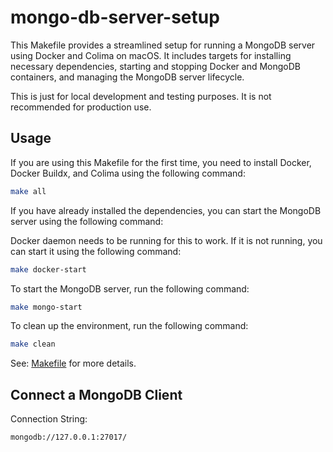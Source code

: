 # mongo-db-server-setup

This Makefile provides a streamlined setup for running a MongoDB server using Docker and Colima on macOS. It includes targets for installing necessary dependencies, starting and stopping Docker and MongoDB containers, and managing the MongoDB server lifecycle.

This is just for local development and testing purposes. It is not recommended for production use.

## Usage

If you are using this Makefile for the first time, you need to install Docker, Docker Buildx, and Colima using the following command:

```sh
make all
```

If you have already installed the dependencies, you can start the MongoDB server using the following command:

Docker daemon needs to be running for this to work. If it is not running, you can start it using the following command:

```sh
make docker-start
```

To start the MongoDB server, run the following command:

```sh
make mongo-start
```

To clean up the environment, run the following command:

```sh
make clean
```

See: [Makefile](Makefile) for more details.

## Connect a MongoDB Client

Connection String:

```plain
mongodb://127.0.0.1:27017/
```
